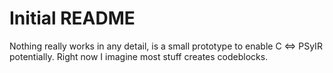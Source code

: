 # Initial README

Nothing really works in any detail, is a small prototype to enable C <=> PSyIR potentially.
Right now I imagine most stuff creates codeblocks.
